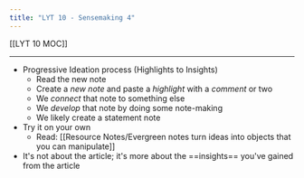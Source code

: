 ```yaml
---
title: "LYT 10 - Sensemaking 4"
---
```


[[LYT 10 MOC]]

---

- Progressive Ideation process (Highlights to Insights)
	- Read the new note
	- Create a *new note* and paste a *highlight* with a *comment* or two
	- We *connect* that note to something else
	- We *develop* that note by doing some note-making
	- We likely create a statement note
- Try it on your own
	- Read: [[Resource Notes/Evergreen notes turn ideas into objects that you can manipulate]]
- It's not about the article; it's more about the ==insights== you've gained from the article
